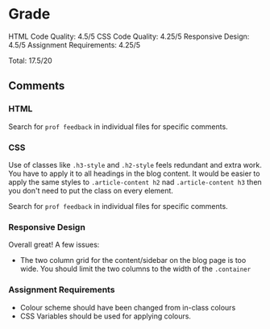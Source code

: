# Grade
HTML Code Quality: 4.5/5
CSS Code Quality: 4.25/5
Responsive Design: 4.5/5
Assignment Requirements: 4.25/5

Total: 17.5/20

## Comments

### HTML
Search for `prof feedback` in individual files for specific comments.

### CSS
Use of classes like `.h3-style` and `.h2-style` feels redundant and extra work. You have to apply it to all headings in the blog content. It would be easier to apply the same styles to `.article-content h2` nad `.article-content h3` then you don't need to put the class on every element.

Search for `prof feedback` in individual files for specific comments.

### Responsive Design
Overall great! A few issues:
- The two column grid for the content/sidebar on the blog page is too wide. You should limit the two columns to the width of the `.container`

### Assignment Requirements
- Colour scheme should have been changed from in-class colours
- CSS Variables should be used for applying colours.